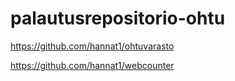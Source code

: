 # palautusrepositorio-ohtu

https://github.com/hannat1/ohtuvarasto 

https://github.com/hannat1/webcounter
